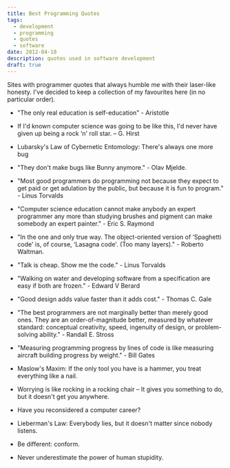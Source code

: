 ```yaml
---
title: Best Programming Quotes
tags:
  - development
  - programming
  - quotes
  - software
date: 2012-04-10
description: quotes used in software development
draft: true
---
```


Sites with programmer quotes that always humble me with their laser-like honesty.
I've decided to keep a collection of my favourites here (in no particular order).

*   "The only real education is self-education" - Aristotle

*   If I'd known computer science was going to be like this, I'd never have given up being a rock &lsquo;n' roll star. &ndash; G. Hirst

*   Lubarsky's Law of Cybernetic Entomology: There's always one more bug

*   "They don't make bugs like Bunny anymore." - Olav Mjelde.

*   "Most good programmers do programming not because they expect to get paid or get adulation by the public, but because it is fun to program." - Linus Torvalds

*   "Computer science education cannot make anybody an expert programmer any more than studying brushes and pigment can make somebody an expert painter." - Eric S. Raymond

*   "In the one and only true way. The object-oriented version of &lsquo;Spaghetti code' is, of course, &lsquo;Lasagna code'. (Too many layers)." - Roberto Waltman.

*   "Talk is cheap. Show me the code." - Linus Torvalds

*   "Walking on water and developing software from a specification are easy if both are frozen." - Edward V Berard

*   "Good design adds value faster than it adds cost." - Thomas C. Gale

*   "The best programmers are not marginally better than merely good ones. They are an order-of-magnitude better, measured by whatever standard: conceptual creativity, speed, ingenuity of design, or problem-solving ability." - Randall E. Stross

*   "Measuring programming progress by lines of code is like measuring aircraft building progress by weight." - Bill Gates

*   Maslow's Maxim: If the only tool you have is a hammer, you treat everything like a nail.

*   Worrying is like rocking in a rocking chair &ndash; It gives you something to do, but it doesn't get you anywhere.

*   Have you reconsidered a computer career?

*   Lieberman's Law: Everybody lies, but it doesn't matter since nobody listens.

*   Be different: conform.

*   Never underestimate the power of human stupidity.
